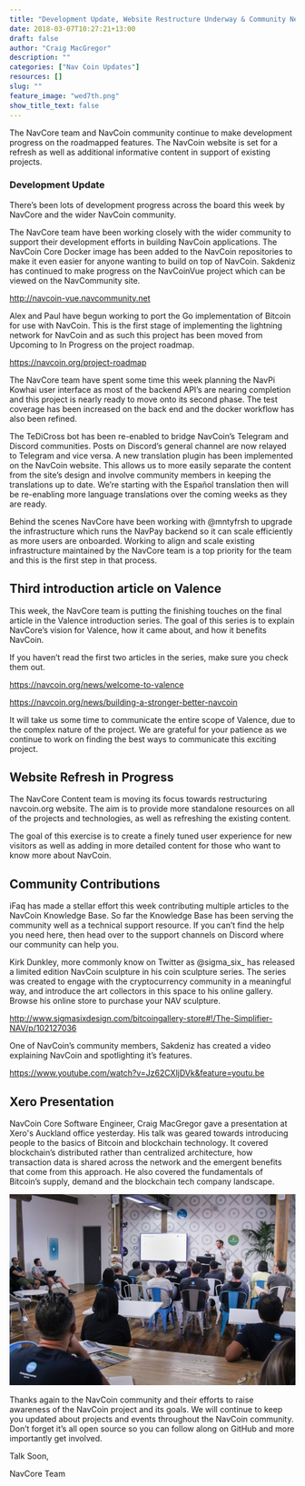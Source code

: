 ```yaml
---
title: "Development Update, Website Restructure Underway & Community News"
date: 2018-03-07T10:27:21+13:00
draft: false
author: "Craig MacGregor"
description: ""
categories: ["Nav Coin Updates"]
resources: []
slug: ""
feature_image: "wed7th.png"
show_title_text: false
---
```


The NavCore team and NavCoin community continue to make development progress on the roadmapped features. The NavCoin website is set for a refresh as well as additional informative content in support of existing projects.
<!--more-->

### Development Update
There’s been lots of development progress across the board this week by NavCore and the wider NavCoin community.


The NavCore team have been working closely with the wider community to support their development efforts in building NavCoin applications. The NavCoin Core Docker image has been added to the NavCoin repositories to make it even easier for anyone wanting to build on top of NavCoin. Sakdeniz has continued to make progress on the NavCoinVue project which can be viewed on the NavCommunity site.

http://navcoin-vue.navcommunity.net

Alex and Paul have begun working to port the Go implementation of Bitcoin for use with NavCoin. This is the first stage of implementing the lightning network for NavCoin and as such this project has been moved from Upcoming to In Progress on the project roadmap.

https://navcoin.org/project-roadmap

The NavCore team have spent some time this week planning the NavPi Kowhai user interface as most of the backend API’s are nearing completion and this project is nearly ready to move onto its second phase. The test coverage has been increased on the back end and the docker workflow has also been refined.

The TeDiCross bot has been re-enabled to bridge NavCoin’s Telegram and Discord communities. Posts on Discord’s general channel are now relayed to Telegram and vice versa. A new translation plugin has been implemented on the NavCoin website. This allows us to more easily separate the content from the site’s design and involve community members in keeping the translations up to date. We’re starting with the Español translation then will be re-enabling more language translations over the coming weeks as they are ready.

Behind the scenes NavCore have been working with @mntyfrsh to upgrade the infrastructure which runs the NavPay backend so it can scale efficiently as more users are onboarded. Working to align and scale existing infrastructure maintained by the NavCore team is a top priority for the team and this is the first step in that process.

## Third introduction article on Valence
This week, the NavCore team is putting the finishing touches on the final article in the Valence introduction series. The goal of this series is to explain NavCore’s vision for Valence, how it came about, and how it benefits NavCoin.

If you haven’t read the first two articles in the series, make sure you check them out.

https://navcoin.org/news/welcome-to-valence

https://navcoin.org/news/building-a-stronger-better-navcoin

It will take us some time to communicate the entire scope of Valence, due to the complex nature of the project. We are grateful for your patience as we continue to work on finding the best ways to communicate this exciting project.

## Website Refresh in Progress
The NavCore Content team is moving its focus towards restructuring navcoin.org website. The aim is to provide more standalone resources on all of the projects and technologies, as well as refreshing the existing content.

The goal of this exercise is to create a finely tuned user experience for new visitors as well as adding in more detailed content for those who want to know more about NavCoin.

## Community Contributions
iFaq has made a stellar effort this week contributing multiple articles to the NavCoin Knowledge Base. So far the Knowledge Base has been serving the community well as a technical support resource. If you can’t find the help you need here, then head over to the support channels on Discord where our community can help you.

Kirk Dunkley, more commonly know on Twitter as @sigma_six_ has released a limited edition NavCoin sculpture in his coin sculpture series. The series was created to engage with the cryptocurrency community in a meaningful way, and introduce the art collectors in this space to his online gallery. Browse his online store to purchase your NAV sculpture.

http://www.sigmasixdesign.com/bitcoingallery-store#!/The-Simplifier-NAV/p/102127036

One of NavCoin’s community members, Sakdeniz has created a video explaining NavCoin and spotlighting it’s features.

https://www.youtube.com/watch?v=Jz62CXljDVk&feature=youtu.be

## Xero Presentation
NavCoin Core Software Engineer, Craig MacGregor gave a presentation at Xero's Auckland office yesterday. His talk was geared towards introducing people to the basics of Bitcoin and blockchain technology. It covered blockchain’s distributed rather than centralized architecture, how transaction data is shared across the network and the emergent benefits that come from this approach. He also covered the fundamentals of Bitcoin’s supply, demand and the blockchain tech company landscape.

![](me-7.jpg)

Thanks again to the NavCoin community and their efforts to raise awareness of the NavCoin project and its goals. We will continue to keep you updated about projects and events throughout the NavCoin community. Don’t forget it’s all open source so you can follow along on GitHub and more importantly get involved.

Talk Soon,

NavCore Team